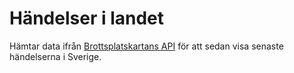 # Händelser i landet
Hämtar data ifrån [Brottsplatskartans API](https://brottsplatskartan.se/sida/api) för att sedan visa senaste händelserna i Sverige.
